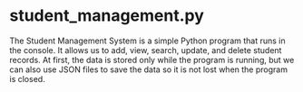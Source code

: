 # student_management.py
The Student Management System is a simple Python program that runs in the console.  It allows us to add, view, search, update, and delete student records.  At first, the data is stored only while the program is running, but we can also use JSON files to save the data so it is not lost when the program is closed. 
